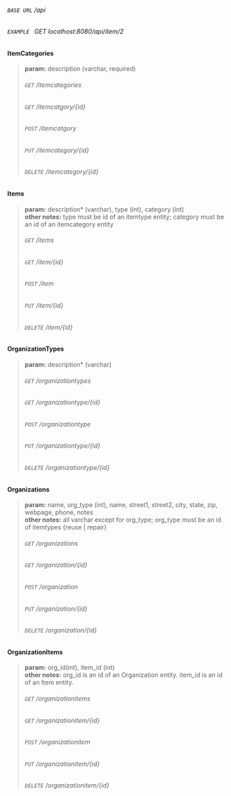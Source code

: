 
###### ```BASE URL``` 	/api   
###### ```EXAMPLE ``` 	GET localhost:8080/api/item/2  


#### ItemCategories  
> **param:** description (varchar, required)  
>###### ```GET``` 		/itemcategories 
>###### ```GET``` 		/itemcatgory/{id}
>###### ```POST``` 		/itemcatgory  
>###### ```PUT``` 		/itemcategory/{id}     
>###### ```DELETE``` 	/itemcategory/{id}   


#### Items
>**param:** description* (varchar), type (int), category (int)  
>**other notes:**   type must be id of an itemtype entity; category must be an id of an itemcategory entity
>###### ```GET``` 		/items 
>###### ```GET``` 		/item/{id}
>###### ```POST``` 		/item 
>###### ```PUT``` 		/item/{id}
>###### ```DELETE``` 	/item/{id} 
  

#### OrganizationTypes
>**param:** description* (varchar) 
>###### ```GET``` 		/organizationtypes 
>###### ```GET``` 		/organizationtype/{id}
>###### ```POST``` 		/organizationtype
>###### ```PUT``` 		/organizationtype/{id}
>###### ```DELETE``` 	/organizationtype/{id} 

#### Organizations
>**param:** name, org_type (int), name, street1, street2, city, state, zip, webpage, phone, notes  
>**other notes:**   all varchar except for org_type; org_type must be an id of itemtypes {reuse | repair}
>###### ```GET``` 		/organizations
>###### ```GET``` 		/organization/{id}
>###### ```POST``` 		/organization
>###### ```PUT``` 		/organization/{id}
>###### ```DELETE``` 	/organization/{id} 

#### OrganizationItems
>**param:** org_id(int), item_id (int)  
>**other notes:**   org_id is an id of an Organization entity. item_id is an id of an Item entity.  
>###### ```GET``` 		/organizationitems  
>###### ```GET``` 		/organizationitem/{id}  
>###### ```POST``` 		/organizationitem  
>###### ```PUT``` 		/organizationitem/{id}  
>###### ```DELETE``` 	/organizationitem/{id}   
